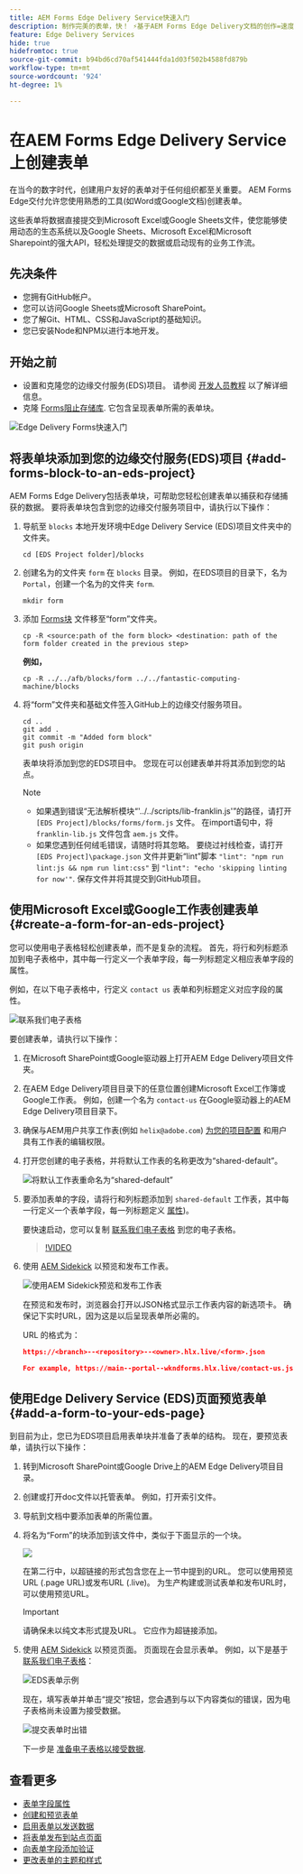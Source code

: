```yaml
---
title: AEM Forms Edge Delivery Service快速入门
description: 制作完美的表单，快！ ⚡基于AEM Forms Edge Delivery文档的创作=速度飞快，采用SEO友好的表单，可让用户和搜索引擎更开心。
feature: Edge Delivery Services
hide: true
hidefromtoc: true
source-git-commit: b94bd6cd70af541444fda1d03f502b4588fd879b
workflow-type: tm+mt
source-wordcount: '924'
ht-degree: 1%

---
```



# 在AEM Forms Edge Delivery Service上创建表单

在当今的数字时代，创建用户友好的表单对于任何组织都至关重要。 AEM Forms Edge交付允许您使用熟悉的工具(如Word或Google文档)创建表单。

这些表单将数据直接提交到Microsoft Excel或Google Sheets文件，使您能够使用动态的生态系统以及Google Sheets、Microsoft Excel和Microsoft Sharepoint的强大API，轻松处理提交的数据或启动现有的业务工作流。

## 先决条件

* 您拥有GitHub帐户。
* 您可以访问Google Sheets或Microsoft SharePoint。
* 您了解Git、HTML、CSS和JavaScript的基础知识。
* 您已安装Node和NPM以进行本地开发。

## 开始之前

* 设置和克隆您的边缘交付服务(EDS)项目。 请参阅 [开发人员教程](https://www.aem.live/developer/tutorial) 以了解详细信息。
* 克隆 [Forms阻止存储库](https://github.com/adobe/afb). 它包含呈现表单所需的表单块。

![Edge Delivery Forms快速入门](/help/edge/assets/getting-started-with-eds-forms.png)

## 将表单块添加到您的边缘交付服务(EDS)项目 {#add-forms-block-to-an-eds-project}

AEM Forms Edge Delivery包括表单块，可帮助您轻松创建表单以捕获和存储捕获的数据。 要将表单块包含到您的边缘交付服务项目中，请执行以下操作：

1. 导航至 `blocks` 本地开发环境中Edge Delivery Service (EDS)项目文件夹中的文件夹。


   ```Shell
   cd [EDS Project folder]/blocks
   ```

1. 创建名为的文件夹 `form` 在 `blocks` 目录。 例如，在EDS项目的目录下，名为 `Portal`，创建一个名为的文件夹 `form`.

   ```Shell
   mkdir form
   ```


1. 添加 [Forms块](https://github.com/adobe/afb/tree/main/blocks/form) 文件移至“form”文件夹。

   ```shell
   cp -R <source:path of the form block> <destination: path of the form folder created in the previous step>
   ```

   **例如，**


   ```shell
   cp -R ../../afb/blocks/form ../../fantastic-computing-machine/blocks 
   ```



1. 将“form”文件夹和基础文件签入GitHub上的边缘交付服务项目。

   ```Shell
   cd ..
   git add .
   git commit -m "Added form block"
   git push origin
   ```

   表单块将添加到您的EDS项目中。 您现在可以创建表单并将其添加到您的站点。

   >[!NOTE]
   >
   > * 如果遇到错误“无法解析模块“&#39;../../scripts/lib-franklin.js&#39;”的路径，请打开 `[EDS Project]/blocks/forms/form.js` 文件。 在import语句中，将 `franklin-lib.js` 文件包含 `aem.js` 文件。
   > * 如果您遇到任何绒毛错误，请随时将其忽略。 要绕过衬线检查，请打开 `[EDS Project]\package.json` 文件并更新“lint”脚本 `"lint": "npm run lint:js && npm run lint:css"` 到 `"lint": "echo 'skipping linting for now'"`. 保存文件并将其提交到GitHub项目。

## 使用Microsoft Excel或Google工作表创建表单 {#create-a-form-for-an-eds-project}

您可以使用电子表格轻松创建表单，而不是复杂的流程。 首先，将行和列标题添加到电子表格中，其中每一行定义一个表单字段，每一列标题定义相应表单字段的属性。

例如，在以下电子表格中，行定义 `contact us` 表单和列标题定义对应字段的属性。

![联系我们电子表格](/help/edge/assets/contact-us-form-spreadsheet.png)

要创建表单，请执行以下操作：

1. 在Microsoft SharePoint或Google驱动器上打开AEM Edge Delivery项目文件夹。

1. 在AEM Edge Delivery项目目录下的任意位置创建Microsoft Excel工作簿或Google工作表。 例如，创建一个名为 `contact-us` 在Google驱动器上的AEM Edge Delivery项目目录下。

1. 确保与AEM用户共享工作表(例如 `helix@adobe.com`) [为您的项目配置](https://www.aem.live/docs/setup-customer-sharepoint) 和用户具有工作表的编辑权限。

1. 打开您创建的电子表格，并将默认工作表的名称更改为“shared-default”。

   ![将默认工作表重命名为“shared-default”](/help/edge/assets/rename-sheet-to-shared-default.png)

1. 要添加表单的字段，请将行和列标题添加到 `shared-default` 工作表，其中每一行定义一个表单字段，每一列标题定义 [属性](/help/edge/docs/forms/eds-form-field-properties))。

   要快速启动，您可以复制 [联系我们电子表格](https://docs.google.com/spreadsheets/d/12jvYjo1a3GOV30IqPY6_7YaCQtUmzWpFhoiOHDcjB28/edit?usp=drive_link) 到您的电子表格。

   >[!VIDEO](https://video.tv.adobe.com/v/3427468?quality=12&learn=on)

1. 使用 [AEM Sidekick](https://www.aem.live/developer/tutorial#preview-and-publish-your-content) 以预览和发布工作表。

   ![使用AEM Sidekick预览和发布工作表](/help/edge/assets/preview-form.png)

   在预览和发布时，浏览器会打开以JSON格式显示工作表内容的新选项卡。 确保记下实时URL，因为这是以后呈现表单所必需的。

   URL 的格式为：

   ```JSON
   https://<branch>--<repository>--<owner>.hlx.live/<form>.json
   
   For example, https://main--portal--wkndforms.hlx.live/contact-us.json
   ```



## 使用Edge Delivery Service (EDS)页面预览表单 {#add-a-form-to-your-eds-page}

到目前为止，您已为EDS项目启用表单块并准备了表单的结构。 现在，要预览表单，请执行以下操作：

1. 转到Microsoft SharePoint或Google Drive上的AEM Edge Delivery项目目录。

1. 创建或打开doc文件以托管表单。 例如，打开索引文件。

1. 导航到文档中要添加表单的所需位置。

1. 将名为“Form”的块添加到该文件中，类似于下面显示的一个块。

   ![](/help/edge/assets/form-block-in-sites-page-example.png)

   在第二行中，以超链接的形式包含您在上一节中提到的URL。 您可以使用预览URL (.page URL)或发布URL (.live)。 为生产构建或测试表单和发布URL时，可以使用预览URL。

   >[!IMPORTANT]
   >
   >
   > 请确保未以纯文本形式提及URL。 它应作为超链接添加。

1. 使用 [AEM Sidekick](https://www.aem.live/developer/tutorial#preview-and-publish-your-content) 以预览页面。 页面现在会显示表单。 例如，以下是基于 [联系我们电子表格](https://docs.google.com/spreadsheets/d/12jvYjo1a3GOV30IqPY6_7YaCQtUmzWpFhoiOHDcjB28/edit?usp=drive_link)：


   ![EDS表单示例](/help/edge/assets/eds-form.png)

   现在，填写表单并单击“提交”按钮，您会遇到与以下内容类似的错误，因为电子表格尚未设置为接受数据。

   ![提交表单时出错](/help/edge/assets/form-error.png)


   下一步是 [准备电子表格以接受数据](/help/edge/docs/forms/submit-forms.md).



## 查看更多

* [表单字段属性](/help/edge/docs/forms/eds-form-field-properties)
* [创建和预览表单](/help/edge/docs/forms/create-forms.md)
* [启用表单以发送数据](/help/edge/docs/forms/submit-forms.md)
* [将表单发布到站点页面](/help/edge/docs/forms/publish-eds-forms.md)
* [向表单字段添加验证](/help/edge/docs/forms/validate-forms.md)
* [更改表单的主题和样式](/help/edge/docs/forms/style-theme-forms.md)
